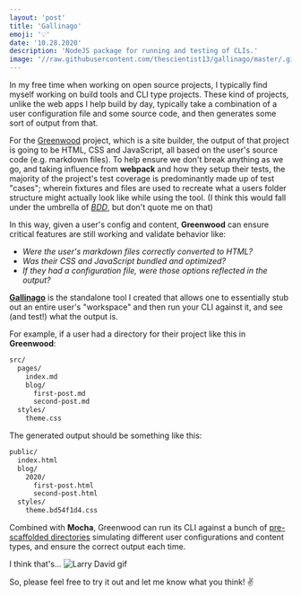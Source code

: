 ```yaml
---
layout: 'post'
title: 'Gallinago'
emoji: '💡'
date: '10.28.2020'
description: 'NodeJS package for running and testing of CLIs.'
image: '//raw.githubusercontent.com/thescientist13/gallinago/master/.github/assets/gallinago.jpg'
---
```


In my free time when working on open source projects, I typically find myself working on build tools and CLI type projects.  These kind of projects, unlike the web apps I help build by day, typically take a combination of a user configuration file and some source code, and then generates some sort of output from that.

For the [Greenwood](https://www.greenwoodjs.io/) project, which is a site builder, the output of that project is going to be HTML, CSS and JavaScript, all based on the user's source code (e.g. markdown files).  To help ensure we don't break anything as we go, and taking influence from **webpack** and how they setup their tests, the majority of the project's test coverage is predominantly made up of test "cases"; wherein fixtures and files are used to recreate what a users folder structure might actually look like while using the tool.  (I think this would fall under the umbrella of [_BDD_](https://en.wikipedia.org/wiki/Behavior-driven_development), but don't quote me on that)

In this way, given a user's config and content, **Greenwood** can ensure critical features are still working and validate behavior like:

* _Were the user's markdown files correctly converted to HTML?_
* _Was their CSS and JavaScript bundled and optimized?_
* _If they had a configuration file, were those options reflected in the output?_

<a href="https://github.com/thescientist13/gallinago" target="_blank" rel="noopener" onclick="getOutboundLink('https://github.com/thescientist13/gallinago');"><b>Gallinago</b></a> is the standalone tool I created that allows one to essentially stub out an entire user's "workspace" and then run your CLI against it, and see (and test!) what the output is.

For example, if a user had a directory for their project like this in **Greenwood**:

```bash
src/
  pages/
    index.md
    blog/
      first-post.md
      second-post.md
  styles/
    theme.css
```

The generated output should be something like this:

```bash
public/
  index.html
  blog/
    2020/
      first-post.html
      second-post.html
  styles/
    theme.bd54f1d4.css
```

Combined with **Mocha**, Greenwood can run its CLI against a bunch of [pre-scaffolded directories](https://github.com/ProjectEvergreen/greenwood/tree/master/packages/cli/test/cases) simulating different user configurations and content types, and ensure the correct output each time.

I think that's...
<img alt="Larry David gif" src="//media.giphy.com/media/l1J9O9elEvuRjMyXu/giphy.gif">

So, please feel free to try it out and let me know what you think! ✌️